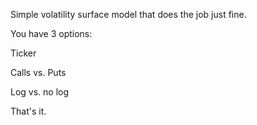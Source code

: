 Simple volatility surface model that does the job just fine. 

You have 3 options: 

Ticker

Calls vs. Puts 

Log vs. no log 

That's it. 
